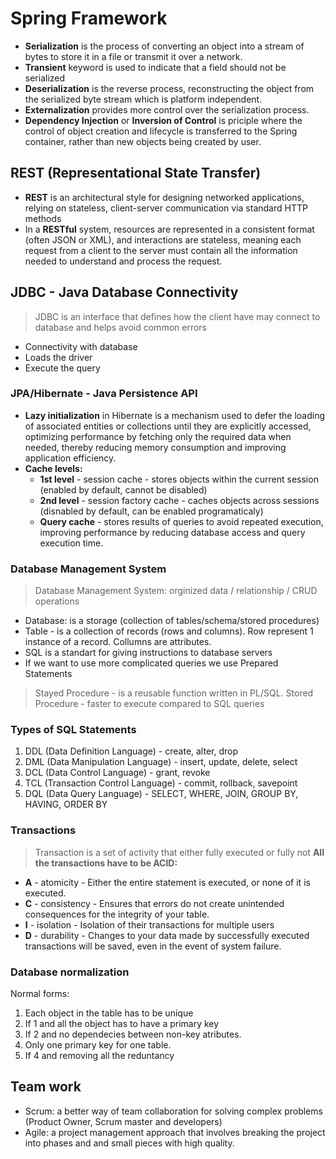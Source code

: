 # Spring Framework
- **Serialization** is the process of converting an object into a stream of bytes to store it in a file or transmit it over a network. 
- **Transient** keyword is used to indicate that a field should not be serialized
- **Deserialization** is the reverse process, reconstructing the object from the serialized byte stream which is platform independent.
- **Externalization** provides more control over the serialization process.
- **Dependency Injection** or **Inversion of Control** is priciple where the control of object creation and lifecycle is transferred to the Spring container, rather than new objects being created by user.
## REST (Representational State Transfer)
- **REST** is an architectural style for designing networked applications, relying on stateless, client-server communication via standard HTTP methods
- In a **RESTful** system, resources are represented in a consistent format (often JSON or XML), and interactions are stateless, meaning each request from a client to the server must contain all the information needed to understand and process the request.
## JDBC - Java Database Connectivity
> JDBC is an interface that defines how the client have may connect to database and helps avoid common errors
- Connectivity with database
- Loads the driver
- Execute the query
### JPA/Hibernate - Java Persistence API
- **Lazy initialization** in Hibernate is a mechanism used to defer the loading of associated entities or collections until they are explicitly accessed, optimizing performance by fetching only the required data when needed, thereby reducing memory consumption and improving application efficiency.
- **Cache levels:**
    - **1st level** - session cache - stores objects within the current session (enabled by default, cannot be disabled)
    - **2nd level** - session factory cache - caches objects across sessions (disnabled by default, can be enabled programaticaly)
    - **Query cache** - stores results of queries to avoid repeated execution, improving performance by reducing database access and query execution time.
### Database Management System
> Database Management System: orginized data / relationship / CRUD operations
- Database: is a storage (collection of tables/schema/stored procedures)
- Table - is a collection of records (rows and columns). Row represent 1 instance of a record. Collumns are attributes.
- SQL is a standart for giving instructions to database servers
- If we want to use more complicated queries we use Prepared Statements
> Stayed Procedure - is a reusable function written in PL/SQL.
> Stored Procedure - faster to execute compared to SQL queries
### Types of SQL Statements
1) DDL (Data Definition Language) - create, alter, drop
2) DML (Data Manipulation Language) - insert, update, delete, select
3) DCL (Data Control Language) - grant, revoke
4) TCL (Transaction Control Language) - commit, rollback, savepoint
5) DQL (Data Query Language) - SELECT, WHERE, JOIN, GROUP BY, HAVING, ORDER BY
### Transactions
> Transaction is a set of activity that either fully executed or fully not
**All the transactions have to be ACID:**
- **A** - atomicity - Either the entire statement is executed, or none of it is executed.
- **C** - consistency - Ensures that errors do not create unintended consequences for the integrity of your table.
- **I** - isolation - Isolation of their transactions for multiple users
- **D** - durability - Changes to your data made by successfully executed transactions will be saved, even in the event of system failure.
### Database normalization
Normal forms:
1. Each object in the table has to be unique 
2. If 1 and all the object has to have a primary key 
3. If 2 and no dependecies between non-key atributes. 
4. Only one primary key for one table. 
5. If 4 and removing all the reduntancy
## Team work
- Scrum: a better way of team collaboration for solving complex problems (Product Owner, Scrum master and developers)
- Agile: a project management approach that involves breaking the project into phases and and small pieces with high quality.

